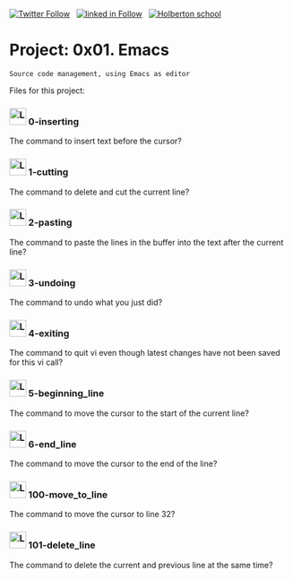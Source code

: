  [![Twitter Follow](https://img.shields.io/twitter/follow/jepez90?label=Follow%20me&style=social)](https://twitter.com/Jepez90) &nbsp; [![linked in Follow](https://img.shields.io/badge/LinkedIn-Follow-blue)](https://www.linkedin.com/in/jerson-p%C3%A9rez-010059a4/) &nbsp; [![Holberton school](https://img.shields.io/badge/Holberton_School-red)](https://twitter.com/HolbertonCOL)

# Project: 0x01. Emacs

```Source code management, using Emacs as editor```

Files for this project:

### <img src="https://i.imgur.com/b3mhfGO.png" alt="Logo document" height="30"> 0-inserting

The command to insert text before the cursor?

### <img src="https://i.imgur.com/b3mhfGO.png" alt="Logo document" height="30"> 1-cutting

The command to delete and cut the current line?

### <img src="https://i.imgur.com/b3mhfGO.png" alt="Logo document" height="30"> 2-pasting

The command to paste the lines in the buffer into the text after the current line?

### <img src="https://i.imgur.com/b3mhfGO.png" alt="Logo document" height="30"> 3-undoing

The command to undo what you just did?

### <img src="https://i.imgur.com/b3mhfGO.png" alt="Logo document" height="30"> 4-exiting

The command to quit vi even though latest changes have not been saved for this vi call?

### <img src="https://i.imgur.com/b3mhfGO.png" alt="Logo document" height="30"> 5-beginning_line

The command to move the cursor to the start of the current line?

### <img src="https://i.imgur.com/b3mhfGO.png" alt="Logo document" height="30"> 6-end_line

The command to move the cursor to the end of the line?

### <img src="https://i.imgur.com/b3mhfGO.png" alt="Logo document" height="30"> 100-move_to_line

The command to move the cursor to line 32?

### <img src="https://i.imgur.com/b3mhfGO.png" alt="Logo document" height="30"> 101-delete_line

The command to delete the current and previous line at the same time?

